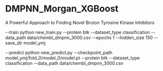 # DMPNN_Morgan_XGBoost
A Powerful Approach to  Finding Novel Bruton Tyrosine Kinase Inhibitors

--train
python new_train.py --protein btk --dataset_type classification --data_path data/chembl_dmpnn_3000.csv --epochs 1 --hidden_size 150 --save_dir model_ymj 

--predict
python new_predict.py --checkpoint_path model_ymj/fold_0/model_0/model.pt --protein btk --dataset_type classification --data_path data/chembl_dmpnn_3000.csv 
